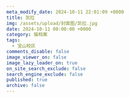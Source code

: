 ```yaml
---
meta_modify_date: 2024-10-11 22:01:09 +0800
title: 凯拉
img: /assets/upload/封面图/凯拉.jpg
date: 2024-10-11 00:00:00 +0000
category: 猫档案
tags:
  - 宝山校区
comments_disable: false
image_viewer_on: false
image_lazy_loader_on: true
on_site_search_exclude: false
search_engine_exclude: false
published: true
archive: false
---
```

